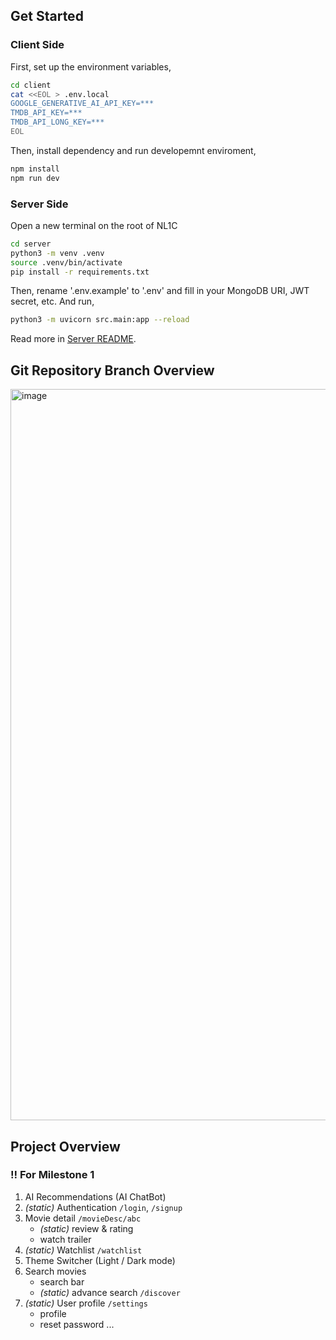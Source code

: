 ## Get Started
### Client Side
First, set up the environment variables,
```bash
cd client
cat <<EOL > .env.local
GOOGLE_GENERATIVE_AI_API_KEY=***
TMDB_API_KEY=***
TMDB_API_LONG_KEY=***
EOL
```
Then, install dependency and run developemnt enviroment,
```bash
npm install
npm run dev
```
### Server Side
Open a new terminal on the root of NL1C
```bash
cd server
python3 -m venv .venv
source .venv/bin/activate
pip install -r requirements.txt
```
Then, rename '.env.example' to '.env' and fill in your MongoDB URI, JWT secret, etc. And run,
```bash
python3 -m uvicorn src.main:app --reload
```

Read more in <a href="https://github.cs.adelaide.edu.au/MCI-Project-2025/NL1C/blob/main/server/README.md">Server README</a>.

## Git Repository Branch Overview
<img width="1170" alt="image" src="https://github.cs.adelaide.edu.au/MCI-Project-2025/NL1C/assets/4653/93e29bbb-bd04-4748-8495-28f7142fd63a">

## Project Overview
### ‼️ For Milestone 1
1. AI Recommendations (AI ChatBot)
2. *(static)* Authentication `/login`, `/signup` 
3. Movie detail `/movieDesc/abc` 
    - *(static)* review & rating 
    - watch trailer
4. *(static)* Watchlist `/watchlist` 
5. Theme Switcher (Light / Dark mode)
6. Search movies
    - search bar
    - *(static)* advance search `/discover` 
7. *(static)* User profile `/settings`  
    - profile
    - reset password
...

